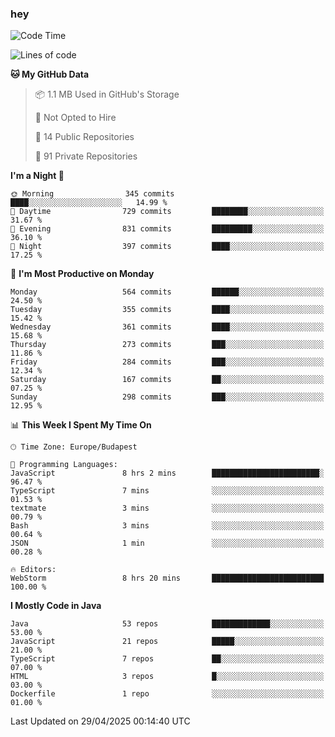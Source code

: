 ### hey

<!--START_SECTION:waka-->
![Code Time](http://img.shields.io/badge/Code%20Time-1%2C189%20hrs%2029%20mins-blue)

![Lines of code](https://img.shields.io/badge/From%20Hello%20World%20I%27ve%20Written-2.7%20million%20lines%20of%20code-blue)

**🐱 My GitHub Data** 

> 📦 1.1 MB Used in GitHub's Storage 
 > 
> 🚫 Not Opted to Hire
 > 
> 📜 14 Public Repositories 
 > 
> 🔑 91 Private Repositories 
 > 
**I'm a Night 🦉** 

```text
🌞 Morning                345 commits         ████░░░░░░░░░░░░░░░░░░░░░   14.99 % 
🌆 Daytime                729 commits         ████████░░░░░░░░░░░░░░░░░   31.67 % 
🌃 Evening                831 commits         █████████░░░░░░░░░░░░░░░░   36.10 % 
🌙 Night                  397 commits         ████░░░░░░░░░░░░░░░░░░░░░   17.25 % 
```
📅 **I'm Most Productive on Monday** 

```text
Monday                   564 commits         ██████░░░░░░░░░░░░░░░░░░░   24.50 % 
Tuesday                  355 commits         ████░░░░░░░░░░░░░░░░░░░░░   15.42 % 
Wednesday                361 commits         ████░░░░░░░░░░░░░░░░░░░░░   15.68 % 
Thursday                 273 commits         ███░░░░░░░░░░░░░░░░░░░░░░   11.86 % 
Friday                   284 commits         ███░░░░░░░░░░░░░░░░░░░░░░   12.34 % 
Saturday                 167 commits         ██░░░░░░░░░░░░░░░░░░░░░░░   07.25 % 
Sunday                   298 commits         ███░░░░░░░░░░░░░░░░░░░░░░   12.95 % 
```


📊 **This Week I Spent My Time On** 

```text
🕑︎ Time Zone: Europe/Budapest

💬 Programming Languages: 
JavaScript               8 hrs 2 mins        ████████████████████████░   96.47 % 
TypeScript               7 mins              ░░░░░░░░░░░░░░░░░░░░░░░░░   01.53 % 
textmate                 3 mins              ░░░░░░░░░░░░░░░░░░░░░░░░░   00.79 % 
Bash                     3 mins              ░░░░░░░░░░░░░░░░░░░░░░░░░   00.64 % 
JSON                     1 min               ░░░░░░░░░░░░░░░░░░░░░░░░░   00.28 % 

🔥 Editors: 
WebStorm                 8 hrs 20 mins       █████████████████████████   100.00 % 
```

**I Mostly Code in Java** 

```text
Java                     53 repos            █████████████░░░░░░░░░░░░   53.00 % 
JavaScript               21 repos            █████░░░░░░░░░░░░░░░░░░░░   21.00 % 
TypeScript               7 repos             ██░░░░░░░░░░░░░░░░░░░░░░░   07.00 % 
HTML                     3 repos             █░░░░░░░░░░░░░░░░░░░░░░░░   03.00 % 
Dockerfile               1 repo              ░░░░░░░░░░░░░░░░░░░░░░░░░   01.00 % 
```




 Last Updated on 29/04/2025 00:14:40 UTC
<!--END_SECTION:waka-->
